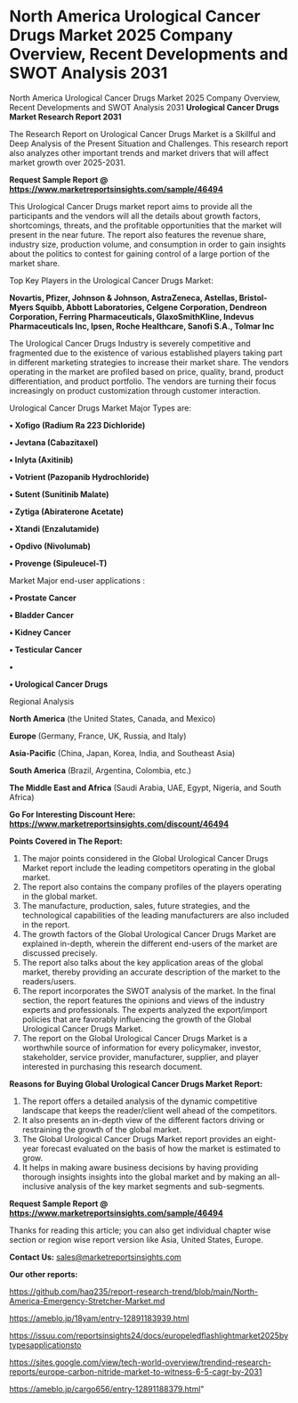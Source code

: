 # North America Urological Cancer Drugs Market 2025 Company Overview, Recent Developments and SWOT Analysis 2031
North America Urological Cancer Drugs Market 2025 Company Overview, Recent Developments and SWOT Analysis 2031
<strong>Urological Cancer Drugs Market Research Report 2031</strong>

The Research Report on Urological Cancer Drugs Market is a Skillful and Deep Analysis of the Present Situation and Challenges. This research report also analyzes other important trends and market drivers that will affect market growth over 2025-2031.

<strong>Request Sample Report @ <a href=https://www.marketreportsinsights.com/sample/46494>https://www.marketreportsinsights.com/sample/46494</a></strong>

This Urological Cancer Drugs market report aims to provide all the participants and the vendors will all the details about growth factors, shortcomings, threats, and the profitable opportunities that the market will present in the near future. The report also features the revenue share, industry size, production volume, and consumption in order to gain insights about the politics to contest for gaining control of a large portion of the market share.

Top Key Players in the Urological Cancer Drugs Market:

<strong>Novartis, Pfizer, Johnson & Johnson, AstraZeneca, Astellas, Bristol-Myers Squibb, Abbott Laboratories, Celgene Corporation, Dendreon Corporation, Ferring Pharmaceuticals, GlaxoSmithKline, Indevus Pharmaceuticals Inc, Ipsen, Roche Healthcare, Sanofi S.A., Tolmar Inc</strong>

The Urological Cancer Drugs Industry is severely competitive and fragmented due to the existence of various established players taking part in different marketing strategies to increase their market share. The vendors operating in the market are profiled based on price, quality, brand, product differentiation, and product portfolio. The vendors are turning their focus increasingly on product customization through customer interaction.

Urological Cancer Drugs Market Major Types are:

<strong>•  Xofigo (Radium Ra 223 Dichloride)

•  Jevtana (Cabazitaxel)

•  Inlyta (Axitinib)

•  Votrient (Pazopanib Hydrochloride)

•  Sutent (Sunitinib Malate)

•  Zytiga (Abiraterone Acetate)

•  Xtandi (Enzalutamide)

•  Opdivo (Nivolumab)

•  Provenge (Sipuleucel-T)</strong>

Market Major end-user applications :

<strong>•  Prostate Cancer

•  Bladder Cancer

•  Kidney Cancer

•  Testicular Cancer

•  

•  Urological Cancer Drugs</strong>

Regional Analysis

</u><strong><b>North America</b></strong> (the United States, Canada, and Mexico)

<strong><b>Europe </b></strong>(Germany, France, UK, Russia, and Italy)

<strong><b>Asia-Pacific</b></strong> (China, Japan, Korea, India, and Southeast Asia)

<strong><b>South America</b></strong> (Brazil, Argentina, Colombia, etc.)

<strong><b>The Middle East and Africa</b></strong> (Saudi Arabia, UAE, Egypt, Nigeria, and South Africa)

<strong>Go For Interesting Discount Here: <a href=https://www.marketreportsinsights.com/discount/46494>https://www.marketreportsinsights.com/discount/46494</a></strong>

<strong>Points Covered in The Report:</strong>
<ol>
  <li>The major points considered in the Global Urological Cancer Drugs Market report include the leading competitors operating in the global market.</li>
  <li>The report also contains the company profiles of the players operating in the global market.</li>
  <li>The manufacture, production, sales, future strategies, and the technological capabilities of the leading manufacturers are also included in the report.</li>
  <li>The growth factors of the Global Urological Cancer Drugs Market are explained in-depth, wherein the different end-users of the market are discussed precisely.</li>
  <li>The report also talks about the key application areas of the global market, thereby providing an accurate description of the market to the readers/users.</li>
  <li>The report incorporates the SWOT analysis of the market. In the final section, the report features the opinions and views of the industry experts and professionals. The experts analyzed the export/import policies that are favorably influencing the growth of the Global Urological Cancer Drugs Market.</li>
  <li>The report on the Global Urological Cancer Drugs Market is a worthwhile source of information for every policymaker, investor, stakeholder, service provider, manufacturer, supplier, and player interested in purchasing this research document.</li>
</ol>
<strong>Reasons for Buying Global Urological Cancer Drugs Market Report:</strong>

<ol>
  <li>The report offers a detailed analysis of the dynamic competitive landscape that keeps the reader/client well ahead of the competitors.</li>
  <li>It also presents an in-depth view of the different factors driving or restraining the growth of the global market.</li>
  <li>The Global Urological Cancer Drugs Market report provides an eight-year forecast evaluated on the basis of how the market is estimated to grow.</li>
  <li>It helps in making aware business decisions by having providing thorough insights insights into the global market and by making an all-inclusive analysis of the key market segments and sub-segments.</li>
</ol>
<strong>Request Sample Report @ <a href=https://www.marketreportsinsights.com/sample/46494>https://www.marketreportsinsights.com/sample/46494</a></strong>


Thanks for reading this article; you can also get individual chapter wise section or region wise report version like Asia, United States, Europe.

<strong>Contact Us:</strong>
sales@marketreportsinsights.com

<strong>Our other reports:</strong>

<a href=https://github.com/haq235/report-research-trend/blob/main/North-America-Emergency-Stretcher-Market.md>https://github.com/haq235/report-research-trend/blob/main/North-America-Emergency-Stretcher-Market.md</a>

<a href=https://ameblo.jp/18yam/entry-12891183939.html>https://ameblo.jp/18yam/entry-12891183939.html</a>

<a href=https://issuu.com/reportsinsights24/docs/europeledflashlightmarket2025bytypesapplicationsto>https://issuu.com/reportsinsights24/docs/europeledflashlightmarket2025bytypesapplicationsto</a>

<a href=https://sites.google.com/view/tech-world-overview/trendind-research-reports/europe-carbon-nitride-market-to-witness-6-5-cagr-by-2031>https://sites.google.com/view/tech-world-overview/trendind-research-reports/europe-carbon-nitride-market-to-witness-6-5-cagr-by-2031</a>

<a href=https://ameblo.jp/cargo656/entry-12891188379.html>https://ameblo.jp/cargo656/entry-12891188379.html</a>"
